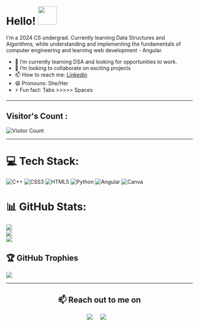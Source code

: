 # Hello! <img src="https://media.giphy.com/media/hVa6t0WpoDOk7Pxb7l/giphy.gif" width="50">
 


I'm a 2024 CS undergrad. Currently learning Data Structures and Algorithms, while understanding and implementing the fundamentals of computer engineering and learning web development - Angular.


                                                                                                               
- 🌱 I’m currently learning DSA and looking for opportunities to work.
- 👯 I’m looking to collaborate on exciting projects
- 📫 How to reach me: <a href ="https://www.linkedin.com/in/vidhi-singh-580588203/ ">Linkedin</a>
- 😄 Pronouns: She/Her
- ⚡ Fun fact: Tabs >>>>> Spaces

---

## Visitor's Count :


   ![Visitor Count](https://profile-counter.glitch.me/vidhi0511/count.svg)
   
   
---
# 💻 Tech Stack:
![C++](https://img.shields.io/badge/c++-%2300599C.svg?style=for-the-badge&logo=c%2B%2B&logoColor=white) ![CSS3](https://img.shields.io/badge/css3-%231572B6.svg?style=for-the-badge&logo=css3&logoColor=white) ![HTML5](https://img.shields.io/badge/html5-%23E34F26.svg?style=for-the-badge&logo=html5&logoColor=white) ![Python](https://img.shields.io/badge/python-3670A0?style=for-the-badge&logo=python&logoColor=ffdd54) ![Angular](https://img.shields.io/badge/angular-%23DD0031.svg?style=for-the-badge&logo=angular&logoColor=white) ![Canva](https://img.shields.io/badge/Canva-%2300C4CC.svg?style=for-the-badge&logo=Canva&logoColor=white)
# 📊 GitHub Stats:
![](https://github-readme-stats.vercel.app/api?username=vidhi0511&theme=radical&hide_border=false&include_all_commits=true&count_private=true)<br/>
![](https://github-readme-streak-stats.herokuapp.com/?user=vidhi0511&theme=radical&hide_border=false)<br/>
![](https://github-readme-stats.vercel.app/api/top-langs/?username=vidhi0511&theme=radical&hide_border=false&include_all_commits=true&count_private=true&layout=compact)

## 🏆 GitHub Trophies
![](https://github-profile-trophy.vercel.app/?username=vidhi0511&theme=radical&no-frame=false&no-bg=true&margin-w=4)

---



 <h2 align="center">📫 Reach out to me on</h2>
  <p align="center">
    <a target="_blank"href="https://www.linkedin.com/in/vidhi-singh-kshatri-580588203/"><img src="https://img.shields.io/badge/linkedin-%230077B5.svg?&style=for-the-badge&logo=linkedin&logoColor=white" /></a>&nbsp;&nbsp;&nbsp;&nbsp;
    <a href="mailto:vidhisingh0511@gmail.com?subject=Hey%20Vidhi,%20From%20Github"><img src="https://img.shields.io/badge/gmail-%23D14836.svg?&style=for-the-badge&logo=gmail&logoColor=white" /></a>&nbsp;&nbsp;&nbsp;&nbsp;


</p>

